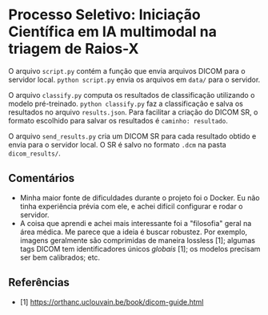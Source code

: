 # Processo Seletivo: Iniciação Científica em IA multimodal na triagem de Raios-X

O arquivo `script.py` contém a função que envia arquivos DICOM para o servidor local. `python script.py` envia os arquivos em `data/` para o servidor.

O arquivo `classify.py` computa os resultados de classificação utilizando o modelo pré-treinado. `python classify.py` faz a classificação e salva os resultados no arquivo `results.json`. Para facilitar a criação do DICOM SR, o formato escolhido para salvar os resultados é `caminho: resultado`.

O arquivo `send_results.py` cria um DICOM SR para cada resultado obtido e envia para o servidor local. O SR é salvo no formato `.dcm` na pasta `dicom_results/`.

## Comentários

- Minha maior fonte de dificuldades durante o projeto foi o Docker. Eu não tinha experiência prévia com ele, e achei difícil configurar e rodar o servidor. 
- A coisa que aprendi e achei mais interessante foi a "filosofia" geral na área médica. Me parece que a ideia é buscar robustez. Por exemplo, imagens geralmente são comprimidas de maneira lossless [1]; algumas tags DICOM tem identificadores únicos _globais_ [1]; os modelos precisam ser bem calibrados; etc.

## Referências

- [1] https://orthanc.uclouvain.be/book/dicom-guide.html